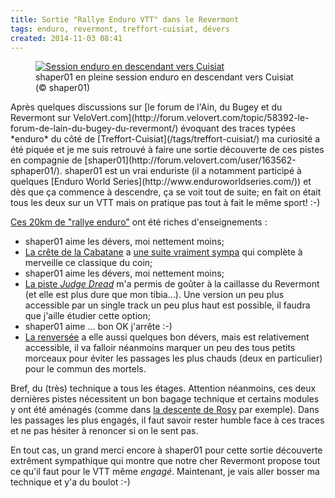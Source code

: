 ```yaml
---
title: Sortie "Rallye Enduro VTT" dans le Revermont
tags: enduro, revermont, treffort-cuisiat, dévers
created: 2014-11-03 08:41
---
```


<figure class="img-left with-caption">
    <a href="/photos/shaper01-descente-cuisiat/shaper01-enduro.jpg">
    <img src="/photos/shaper01-descente-cuisiat/shaper01-enduro_480.jpg" alt="Session enduro en descendant vers Cuisiat">
    </a>
    <figcaption>shaper01 en pleine session enduro en descendant vers Cuisiat<br>(&copy; shaper01)</figcaption>
</figure>
Après quelques discussions sur [le forum de l'Ain, du Bugey et du Revermont sur
VeloVert.com](http://forum.velovert.com/topic/58392-le-forum-de-lain-du-bugey-du-revermont/)
évoquant des traces typées *enduro* du côté de
[Treffort-Cuisiat](/tags/treffort-cuisiat/) ma curiosité a été piquée et je me
suis retrouvé à faire une sortie découverte de ces pistes en compagnie de
[shaper01](http://forum.velovert.com/user/163562-sphaper01/). shaper01 est un
vrai enduriste (il a notamment participé à quelques [Enduro World
Series](http://www.enduroworldseries.com/)) et dès
que ça commence à descendre, ça se voit tout de suite; en fait on était tous les
deux sur un VTT mais on pratique pas tout à fait le même sport! :-)

[Ces 20km de "rallye enduro"](/sandbox/sortie-shaper01-20141101/) ont été riches
d'enseignements&nbsp;:

* shaper01 aime les dévers, moi nettement moins;
* [La crête de la Cabatane](/single-tracks/crete-de-la-cabatane/) a [une suite
  vraiment sympa](/single-tracks/angoulures-gros-mollard/) qui complète à merveille ce classique du coin;
* shaper01 aime les dévers, moi nettement moins;
* [La piste *Judge Dread*](/single-tracks/judge-dread-terres-caussales/) m'a permis de goûter à la caillasse du Revermont (et
  elle est plus dure que mon tibia...). Une version un peu plus accessible par
  un single track un peu plus haut est possible, il faudra que j'aille étudier
  cette option;
* shaper01 aime ... bon OK j'arrête :-)
* [La renversée](/single-tracks/renversee-cuisiat/) a elle aussi quelques bon dévers, mais est relativement
  accessible, il va falloir néanmoins marquer un peu des tous petits morceaux
  pour éviter les passages les plus chauds (deux en particulier) pour le commun
  des mortels.

Bref, du (très) technique a tous les étages. Attention néanmoins, ces deux dernières
pistes nécessitent un bon bagage technique et certains modules y ont été
aménagés (comme dans [la descente de Rosy](/single-tracks/descente-de-rosy/) par
exemple). Dans les passages les plus engagés, il faut savoir rester humble face
à ces traces et ne pas hésiter à renoncer si on le sent pas.

En tout cas, un grand merci encore à shaper01 pour cette sortie découverte
extrêment sympathique qui montre que notre cher Revermont propose tout ce qu'il
faut pour le VTT même *engagé*. Maintenant, je vais aller bosser ma technique et
y'a du boulot :-)
